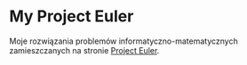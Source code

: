 # My Project Euler

Moje rozwiązania problemów informatyczno-matematycznych zamieszczanych na stronie [Project Euler](https://projecteuler.net). 
